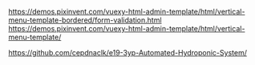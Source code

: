 https://demos.pixinvent.com/vuexy-html-admin-template/html/vertical-menu-template-bordered/form-validation.html
https://demos.pixinvent.com/vuexy-html-admin-template/html/vertical-menu-template/

https://github.com/cepdnaclk/e19-3yp-Automated-Hydroponic-System/
